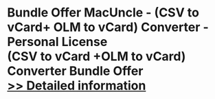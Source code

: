 # Bundle Offer MacUncle - (CSV to vCard+ OLM to vCard) Converter - Personal License<br />(CSV to vCard +OLM to vCard) Converter Bundle Offer<br />[>> Detailed information](https://secure.shareit.com/shareit/product.html?productid=300998519&affiliateid=200057808)
